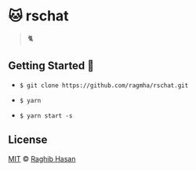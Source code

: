 # 🐱 rschat
> 🐈


## Getting Started 🚀

* ```$ git clone https://github.com/ragmha/rschat.git```

* ```$ yarn```

* ```$ yarn start -s```


## License
[MIT](./license) © [Raghib Hasan](http://raghibm.com/)